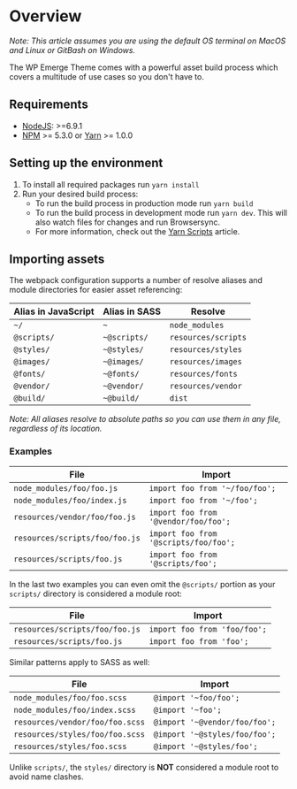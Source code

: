 # Overview

_Note: This article assumes you are using the default OS terminal on MacOS and Linux or GitBash on Windows._

The WP Emerge Theme comes with a powerful asset build process which covers a multitude of use cases so you don't have to.

## Requirements

- [NodeJS](https://nodejs.org/en/): >=6.9.1
- [NPM](https://www.npmjs.com/) >= 5.3.0 or [Yarn](https://yarnpkg.com/en/) >= 1.0.0

## Setting up the environment

1. To install all required packages run `yarn install`
1. Run your desired build process:
    - To run the build process in production mode run `yarn build`
    - To run the build process in development mode run `yarn dev`. This will also watch files for changes and run Browsersync.
    - For more information, check out the [Yarn Scripts](../yarn-scripts/overview.md) article.

## Importing assets

The webpack configuration supports a number of resolve aliases and module directories for easier asset referencing:

| Alias in JavaScript | Alias in SASS | Resolve |
| --- | --- |--- |
| `~/` | `~` | `node_modules` |
| `@scripts/` | `~@scripts/` | `resources/scripts` |
| `@styles/` | `~@styles/` | `resources/styles` |
| `@images/` | `~@images/` | `resources/images` |
| `@fonts/` | `~@fonts/` | `resources/fonts` |
| `@vendor/` | `~@vendor/` | `resources/vendor` |
| `@build/` | `~@build/` | `dist` |

_Note: All aliases resolve to absolute paths so you can use them in any file, regardless of its location._

### Examples

| File | Import |
| --- | --- |
| `node_modules/foo/foo.js` | `import foo from '~/foo/foo';` |
| `node_modules/foo/index.js` | `import foo from '~/foo';` |
| `resources/vendor/foo/foo.js` | `import foo from '@vendor/foo/foo';` |
| `resources/scripts/foo/foo.js` | `import foo from '@scripts/foo/foo';` |
| `resources/scripts/foo.js` | `import foo from '@scripts/foo';` |

In the last two examples you can even omit the `@scripts/` portion as your `scripts/` directory is considered a module root:

| File | Import |
| --- | --- |
| `resources/scripts/foo/foo.js` | `import foo from 'foo/foo';` |
| `resources/scripts/foo.js` | `import foo from 'foo';` |

Similar patterns apply to SASS as well:

| File | Import |
| --- | --- |
| `node_modules/foo/foo.scss` | `@import '~foo/foo';` |
| `node_modules/foo/index.scss` | `@import '~foo';` |
| `resources/vendor/foo/foo.scss` | `@import '~@vendor/foo/foo';` |
| `resources/styles/foo/foo.scss` | `@import '~@styles/foo/foo';` |
| `resources/styles/foo.scss` | `@import '~@styles/foo';` |

Unlike `scripts/`, the `styles/` directory is __NOT__ considered a module root to avoid name clashes.
